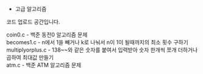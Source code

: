 * 고급 알고리즘

코드 업로드 공간입니다. <br>

coin0.c - 백준 동전0 알고리즘 문제 <br>
becomes1.c - n에서 1을 빼거나 k로 나눠서 n이 1이 될때까지의 최소 횟수 구하기 <br>
multiplyorplus.c - 138~~와 같은 숫자를 붙여서 입력받아 숫자 한개씩 쪼개 더하거나 곱하여 최대값 만들기 <br>
atm.c - 백준 ATM 알고리즘 문제 <br>
